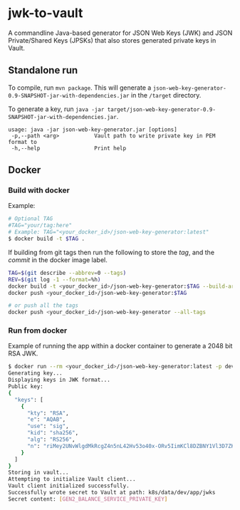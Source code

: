 # jwk-to-vault

A commandline Java-based generator for JSON Web Keys (JWK) and JSON Private/Shared Keys (JPSKs) that also stores generated private keys in Vault.

## Standalone run

To compile, run `mvn package`. This will generate a `json-web-key-generator-0.9-SNAPSHOT-jar-with-dependencies.jar` in the `/target` directory.

To generate a key, run `java -jar target/json-web-key-generator-0.9-SNAPSHOT-jar-with-dependencies.jar`.

```
usage: java -jar json-web-key-generator.jar [options]
 -p,--path <arg>           Vault path to write private key in PEM format to
 -h,--help                 Print help
```

## Docker

### Build with docker
Example:


```bash
# Optional TAG
#TAG="your/tag:here"
# Example: TAG="<your_docker_id>/json-web-key-generator:latest"
$ docker build -t $TAG .
```

If building from git tags then run the following to store the *tag*, and the *commit*
in the docker image label.

```bash
TAG=$(git describe --abbrev=0 --tags)
REV=$(git log -1 --format=%h)
docker build -t <your_docker_id>/json-web-key-generator:$TAG --build-arg GIT_COMMIT=$REV --build-arg GIT_TAG=$TAG .
docker push <your_docker_id>/json-web-key-generator:$TAG

# or push all the tags
docker push <your_docker_id>/json-web-key-generator --all-tags
```

### Run from docker

Example of running the app  within a docker container to generate a 2048 bit RSA JWK.

```bash
$ docker run --rm <your_docker_id>/json-web-key-generator:latest -p dev/app/jwks
Generating key...
Displaying keys in JWK format...
Public key:
{
  "keys": [
    {
      "kty": "RSA",
      "e": "AQAB",
      "use": "sig",
      "kid": "sha256",
      "alg": "RS256",
      "n": "riMey2UNvWlgdMkRcgZ4n5nL42Hv53o40x-ORv5IimKCl8DZBNY1Vl3D7ZKxk46wxqaiefDwgxjPjCdWuLN8ppwo9GhPv-XrYQzwfXGGPELRxo-AGaS2Ox41Sju6_66tl10HnXa46mEmXsiHolINxTVZVSxJe_fCMtM9Dd4xkxWaxx1nw94zH2-4XrEZqzWiNUqq7t_dPLXb7704EYqBdp7skhlxDfjNDZSh0qHobrCrOGlm5txolfriL99rCFpSNIvLcYJDmGRxz1ougBFzXuEslHeXP4YykZfoHdr1ITcpxKV5Z-ys8yk3o8jCOSgdgF1z77y9SXcSOthkGDCJLQ"
    }
  ]
}
Storing in vault...
Attempting to initialize Vault client...
Vault client initialized successfully.
Successfully wrote secret to Vault at path: k8s/data/dev/app/jwks
Secret content: [GEN2_BALANCE_SERVICE_PRIVATE_KEY]
```
